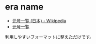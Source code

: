 # era name

- [元号一覧 \(日本\) \- Wikipedia](https://ja.wikipedia.org/wiki/%E5%85%83%E5%8F%B7%E4%B8%80%E8%A6%A7_(%E6%97%A5%E6%9C%AC))
- [元号一覧](https://www.digital.archives.go.jp/DAS/meta/era#1)

利用しやすいフォーマットに整えただけです。
